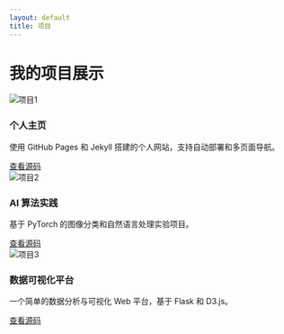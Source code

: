 ```yaml
---
layout: default
title: 项目
---
```


# 我的项目展示

<div class="grid">
  <div class="project-card">
    <img src="assets/images/project1.png" alt="项目1">
    <h3>个人主页</h3>
    <p>使用 GitHub Pages 和 Jekyll 搭建的个人网站，支持自动部署和多页面导航。</p>
    <a href="https://github.com/你的GitHub用户名/你的仓库名" target="_blank">查看源码</a>
  </div>

  <div class="project-card">
    <img src="assets/images/project2.png" alt="项目2">
    <h3>AI 算法实践</h3>
    <p>基于 PyTorch 的图像分类和自然语言处理实验项目。</p>
    <a href="https://github.com/你的GitHub用户名/ai-project" target="_blank">查看源码</a>
  </div>

  <div class="project-card">
    <img src="assets/images/project3.png" alt="项目3">
    <h3>数据可视化平台</h3>
    <p>一个简单的数据分析与可视化 Web 平台，基于 Flask 和 D3.js。</p>
    <a href="https://github.com/你的GitHub用户名/data-visualization" target="_blank">查看源码</a>
  </div>
</div>
